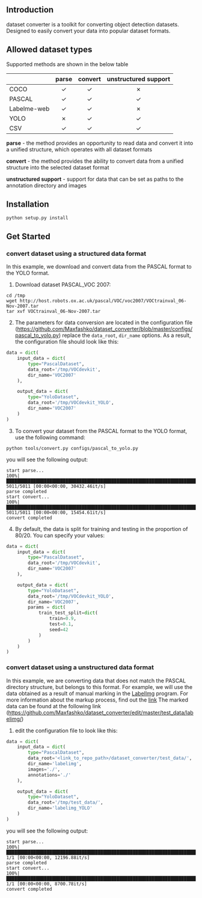 ## Introduction

dataset converter is a toolkit for converting object detection datasets. Designed to easily convert your data into popular dataset formats.


## Allowed dataset types

Supported methods are shown in the below table

|                    | parse  | convert | unstructured support |
|--------------------|:------:|:-------:|:--------------------:|
| COCO               | ✓      | ✓       | ✗                    |
| PASCAL             | ✓      | ✓       | ✓                    |
| Labelme-web        | ✓      | ✓       | ✗                    |
| YOLO               | ✗      | ✓       | ✓                    |
| CSV                | ✓      | ✓       | ✓                    |


**parse** - the method provides an opportunity to read data and convert it into a unified structure, which operates with all dataset formats

**convert** - the method provides the ability to convert data from a unified structure into the selected dataset format

**unstructured support** - support for data that can be set as paths to the annotation directory and images


## Installation

`python setup.py install`

## Get Started

### convert dataset using a structured data format
In this example, we download and convert data from the PASCAL format to the YOLO format.

1) Download dataset PASCAL_VOC 2007:

```shell
cd /tmp
wget http://host.robots.ox.ac.uk/pascal/VOC/voc2007/VOCtrainval_06-Nov-2007.tar
tar xvf VOCtrainval_06-Nov-2007.tar
```


2) The parameters for data conversion are located in the configuration file (https://github.com/Maxfashko/dataset_converter/blob/master/configs/pascal_to_yolo.py) replace the `data_root`, `dir_name` options. As a result, the configuration file should look like this:

```python
data = dict(
    input_data = dict(
        type="PascalDataset",
        data_root='/tmp/VOCdevkit',
        dir_name='VOC2007'
    ),

    output_data = dict(
        type="YoloDataset",
        data_root='/tmp/VOCdevkit_YOLO',
        dir_name='VOC2007'
    )
)
```


3) To convert your dataset from the PASCAL format to the YOLO format, use the following command:

```shell
python tools/convert.py configs/pascal_to_yolo.py
```

you will see the following output:

```shell
start parse...
100%|████████████████████████████████████████████████████████████████████████████████████████████| 5011/5011 [00:00<00:00, 30432.46it/s]
parse completed
start convert...
100%|█████████████████████████████████████████████████████████████████████████████████████████████| 5011/5011 [00:00<00:00, 15454.61it/s]
convert completed
```


4) By default, the data is split for training and testing in the proportion of 80/20. You can specify your values:

```python
data = dict(
    input_data = dict(
        type="PascalDataset",
        data_root='/tmp/VOCdevkit',
        dir_name='VOC2007'
    ),

    output_data = dict(
        type="YoloDataset",
        data_root='/tmp/VOCdevkit_YOLO',
        dir_name='VOC2007',
        params = dict(
            train_test_split=dict(
                train=0.9,
                test=0.1,
                seed=42
            )
        )
    )
)
```

### convert dataset using a unstructured data format

In this example, we are converting data that does not match the PASCAL directory structure, but belongs to this format. For example, we will use the data obtained as a result of manual marking in the [LabelImg](https://github.com/tzutalin/labelImg) program. For more information about the markup process, find out the [link](https://github.com/tzutalin/labelImg)
The marked data can be found at the following link (https://github.com/Maxfashko/dataset_converter/edit/master/test_data/labelimg/)


1) edit the configuration file to look like this:

```python
data = dict(
    input_data = dict(
        type="PascalDataset",
        data_root='<link_to_repo_path>/dataset_converter/test_data/',
        dir_name='labelimg',
        images='./',
        annotations='./'
    ),

    output_data = dict(
        type="YoloDataset",
        data_root='/tmp/test_data/',
        dir_name='labelimg_YOLO'
    )
)
```

you will see the following output:

```shell
start parse...
100%|███████████████████████████████████████████████████████████████████████████████████████████████████| 1/1 [00:00<00:00, 12196.88it/s]
parse completed
start convert...
100%|███████████████████████████████████████████████████████████████████████████████████████████████████| 1/1 [00:00<00:00, 8700.78it/s]
convert completed
```
